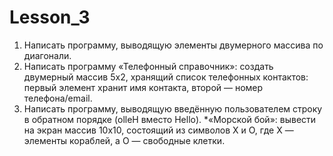 # Lesson_3

1. Написать программу, выводящую элементы двумерного массива по диагонали.
2. Написать программу «Телефонный справочник»: создать двумерный массив 5х2, хранящий список телефонных контактов: первый элемент хранит имя контакта, второй — номер телефона/email.
3. Написать программу, выводящую введённую пользователем строку в обратном порядке (olleH вместо Hello).
*«Морской бой»: вывести на экран массив 10х10, состоящий из символов X и O, где Х — элементы кораблей, а О — свободные клетки.
